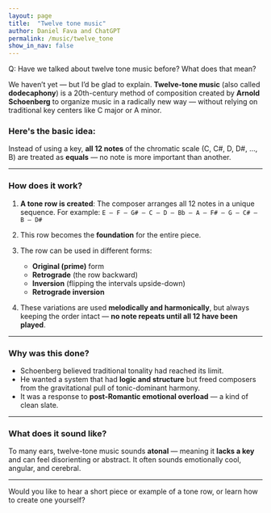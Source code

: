 ```yaml
---
layout: page
title:  "Twelve tone music"
author: Daniel Fava and ChatGPT
permalink: /music/twelve_tone
show_in_nav: false
---
```



Q: Have we talked about twelve tone music before?  What does that mean?

We haven’t yet — but I’d be glad to explain. **Twelve-tone music** (also called **dodecaphony**) is a 20th-century method of composition created by **Arnold Schoenberg** to organize music in a radically new way — without relying on traditional key centers like C major or A minor.

### Here's the basic idea:

Instead of using a key, **all 12 notes** of the chromatic scale (C, C#, D, D#, ..., B) are treated as **equals** — no note is more important than another.

---

### **How does it work?**

1. **A tone row is created**:
   The composer arranges all 12 notes in a unique sequence. For example:
   `E – F – G# – C – D – Bb – A – F# – G – C# – B – D#`

2. This row becomes the **foundation** for the entire piece.

3. The row can be used in different forms:

   * **Original (prime)** form
   * **Retrograde** (the row backward)
   * **Inversion** (flipping the intervals upside-down)
   * **Retrograde inversion**

4. These variations are used **melodically and harmonically**, but always keeping the order intact — **no note repeats until all 12 have been played**.

---

### **Why was this done?**

* Schoenberg believed traditional tonality had reached its limit.
* He wanted a system that had **logic and structure** but freed composers from the gravitational pull of tonic-dominant harmony.
* It was a response to **post-Romantic emotional overload** — a kind of clean slate.

---

### **What does it sound like?**

To many ears, twelve-tone music sounds **atonal** — meaning it **lacks a key** and can feel disorienting or abstract. It often sounds emotionally cool, angular, and cerebral.

---

Would you like to hear a short piece or example of a tone row, or learn how to create one yourself?
